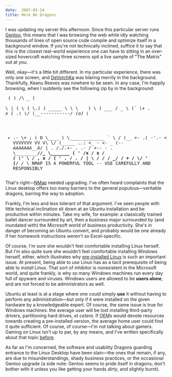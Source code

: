 ```yaml
---
date:  2007-03-14
title: Here Be Dragons
---
```

I was updating my server this afternoon.  Since this particular server runs <a href="http://gentoo.org">Gentoo</a>, this means that I was browsing the web while idly watching thousands of lines of open source code compile and optimize itself in a background window.  If you're not technically inclined, suffice it to say that this is the closest real-world experience one can have to sitting in an over-sized hovercraft watching three screens spit a live sample of "The Matrix" out at you.

Well, okay&mdash;it's a little bit different.  In my particular experience, there was only one screen, and <a href="http://devotchka.net">DeVotchKa</a> was blaring merrily in the background.  Thankfully, Keanu Reeves was nowhere to be seen.  In any case, I'm happily browsing, when I suddenly see the following zip by in the background:</p><pre>
   (  )   /\\   _                 (     
    \\ |  (  \\ ( \\.(               )                      _____
  \\  \\ \\  `  `   ) \\             (  ___                 / _   \\
 (_`    \\+   . x  ( .\\            \\/   \\____-----------/ (o)   \\_
- .-               \\+  ;          (  O                           \\____
                          )        \\_____________  `              \\  /
(__                +- .( -'.- &lt;. - _  VVVVVVV VV V\\                 \\/
(_____            ._._: &lt;_ - &lt;- _  (--  _AAAAAAA__A_/                |
  .    /./.+-  . .- /  +--  - .     \\______________//_              \\_______
  (__ ' /x  / x _/ (                                  \\___'          \\     /
 , x / ( '  . / .  /                                      |           \\   /
    /  /  _/ /    +                                      /              \\/
   '  (__/                                             /                  \\
             NMAP IS A POWERFUL TOOL -- USE CAREFULLY AND RESPONSIBLY</pre><p>That's right&mdash;<a href="http://insecure.org/nmap/">NMap</a> needed upgrading.  I've often heard complaints that the Linux desktop offers too many barriers to the general populous&mdash;veritable dragons, barring the way to adoption.

Frankly, I'm less and less tolerant of that argument.  I've seen people with little technical inclination sit down at an Ubuntu installation and be productive within minutes.  Take my wife, for example: a classically trained ballet dancer surrounded by art, then a business major surrounded by (and inundated with) the Microsoft world of business productivity.  She's in danger of becoming an Ubuntu convert, and probably would be one already if her homework instructions weren't so Excel-specific.

Of course, I'm sure she wouldn't feel comfortable installing Linux herself.  But I'm also quite sure she wouldn't feel comfortable installing Windows herself, either, which illustrates why <a href="http://www.markshuttleworth.com/archives/100">pre-installed Linux</a> is such an important issue.  At present, being able to <em>use</em> Linux has as a tacit prerequisite of being able to <em>install</em> Linux.  That sort of inhibitor is nonexistent in the Microsoft world, and quite frankly, is why so many Windows machines run every day full of spyware and viruses.  Windows users are allowed to be <b>users alone</b>, and are not forced to be administrators as well.

Ubuntu at least is at a stage where one <em>could</em> simply <b>use</b> it without having to perform any administration&mdash;but only if it were installed on the given hardware by a knowledgeable expert.  Of course, the same issue is true for Windows machines: the average user will be lost installing third-party drivers, partitioning hard drives, <em>et cetera</em>.  If <acronym title="Original Equipment Manufacturer">OEM</acronym>s would devote resources towards creating a pre-installed version, the average home user could find it quite sufficient.  Of course, of course&mdash;I'm not talking about gamers.  Gaming on Linux isn't up to par, by any means, and I've written specifically about that topic <a href="http://threebrothers.org/brendan/blog/index.php/2007/02/14/gaming-on-linux/">before</a>.

As far as I'm concerned, the software and usability Dragons guarding entrance to the Linux Desktop have been slain&mdash;the ones that remain, if any, are due to misunderstandings, shady business practices, or the occasional Gentoo upgrade (a side note: Gentoo seems to pride itself in dragons; don't bother with it unless you like getting your hands <em>dirty</em>, and slightly burnt).
